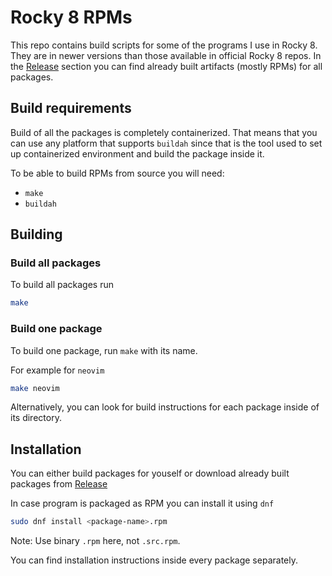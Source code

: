 # Rocky 8 RPMs

This repo contains build scripts for some of the programs I use in Rocky 8.
They are in newer versions than those available in official Rocky 8 repos.
In the [Release](https://github.com/petkovicdanilo/custom-rpms/releases) 
section you can find already built artifacts (mostly RPMs) for all packages.

## Build requirements

Build of all the packages is completely containerized.
That means that you can use any platform that supports
`buildah` since that is the tool used to set up
containerized environment and build the package inside it.

To be able to build RPMs from source you will need:
- `make`
- `buildah`

## Building

### Build all packages

To build all packages run

```bash
make
```

### Build one package

To build one package, run `make` with its name.

For example for `neovim`
```bash
make neovim
```

Alternatively, you can look for build instructions for each
package inside of its directory.

## Installation

You can either build packages for youself or download 
already built packages from [Release](https://github.com/petkovicdanilo/custom-rpms/releases) 

In case program is packaged as RPM you can install it using `dnf`

```bash
sudo dnf install <package-name>.rpm
```

Note: Use binary `.rpm` here, not `.src.rpm`.

You can find installation instructions inside every package separately.

